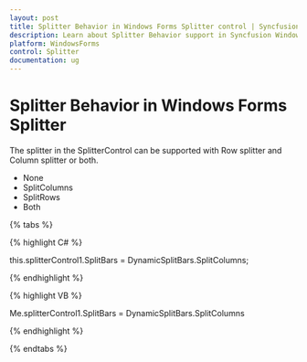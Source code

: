 ```yaml
---
layout: post
title: Splitter Behavior in Windows Forms Splitter control | Syncfusion
description: Learn about Splitter Behavior support in Syncfusion Windows Forms Splitter control and more details.
platform: WindowsForms
control: Splitter
documentation: ug
---
```


# Splitter Behavior in Windows Forms Splitter

The splitter in the SplitterControl can be supported with Row splitter and Column splitter or both.

* None
* SplitColumns
* SplitRows
* Both


{% tabs %}

{% highlight C# %}

this.splitterControl1.SplitBars = DynamicSplitBars.SplitColumns;

{% endhighlight %}

{% highlight VB %}


Me.splitterControl1.SplitBars = DynamicSplitBars.SplitColumns

{% endhighlight %}

{% endtabs %}
